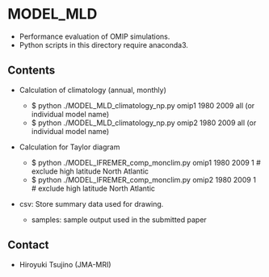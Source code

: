 MODEL_MLD
========

  * Performance evaluation of OMIP simulations.
  * Python scripts in this directory require anaconda3.


Contents
-------

  * Calculation of climatology (annual, monthly)

    - $ python ./MODEL_MLD_climatology_np.py omip1 1980 2009 all (or individual model name)
    - $ python ./MODEL_MLD_climatology_np.py omip2 1980 2009 all (or individual model name)


  * Calculation for Taylor diagram

    - $ python ./MODEL_IFREMER_comp_monclim.py omip1 1980 2009 1  # exclude high latitude North Atlantic
    - $ python ./MODEL_IFREMER_comp_monclim.py omip2 1980 2009 1  # exclude high latitude North Atlantic


* csv: Store summary data used for drawing.

    - samples: sample output used in the submitted paper


Contact
--------

  * Hiroyuki Tsujino (JMA-MRI)
